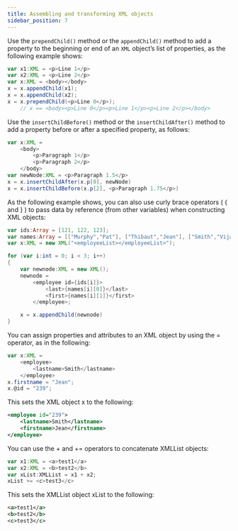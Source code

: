 ```yaml
---
title: Assembling and transforming XML objects
sidebar_position: 7
---
```


Use the `prependChild()` method or the `appendChild()` method to add a property to the beginning or end of an `XML` object’s list of properties, as the following example shows:

```actionscript
var x1:XML = <p>Line 1</p>
var x2:XML = <p>Line 2</p>
var x:XML = <body></body>
x = x.appendChild(x1);
x = x.appendChild(x2);
x = x.prependChild(<p>Line 0</p>);
    // x == <body><p>Line 0</p><p>Line 1</p><p>Line 2</p></body>
```

Use the `insertChildBefore()` method or the `insertChildAfter()` method to add a property before or after a specified property, as follows:

```actionscript
var x:XML =
    <body>
        <p>Paragraph 1</p>
        <p>Paragraph 2</p>
    </body>
var newNode:XML = <p>Paragraph 1.5</p>
x = x.insertChildAfter(x.p[0], newNode)
x = x.insertChildBefore(x.p[2], <p>Paragraph 1.75</p>)
```

As the following example shows, you can also use curly brace operators ( { and } ) to pass data by reference (from other variables) when constructing XML objects:

```actionscript
var ids:Array = [121, 122, 123];
var names:Array = [["Murphy","Pat"], ["Thibaut","Jean"], ["Smith","Vijay"]]
var x:XML = new XML("<employeeList></employeeList>");

for (var i:int = 0; i < 3; i++)
{
    var newnode:XML = new XML();
    newnode =
        <employee id={ids[i]}>
            <last>{names[i][0]}</last>
            <first>{names[i][1]}</first>
        </employee>;

    x = x.appendChild(newnode)
}
```

You can assign properties and attributes to an XML object by using the = operator, as in the following:

```actionscript
var x:XML =
    <employee>
        <lastname>Smith</lastname>
    </employee>
x.firstname = "Jean";
x.@id = "239";
```

This sets the XML object x to the following:

```xml
<employee id="239">
    <lastname>Smith</lastname>
    <firstname>Jean</firstname>
</employee>
```

You can use the + and += operators to concatenate XMLList objects:

```actionscript
var x1:XML = <a>test1</a>
var x2:XML = <b>test2</b>
var xList:XMLList = x1 + x2;
xList += <c>test3</c>
```

This sets the XMLList object xList to the following:

```xml
<a>test1</a>
<b>test2</b>
<c>test3</c>
```
